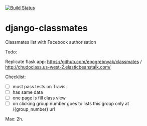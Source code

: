 [![Build Status](https://travis-ci.org/epogrebnyak/django-classmates.svg?branch=master)](https://travis-ci.org/epogrebnyak/django-classmates)


# django-classmates
Classmates list with Facebook authorisation

Todo:

Replicate flask app: <https://github.com/epogrebnyak/classmates> /  <http://chudoclass.us-west-2.elasticbeanstalk.com/>

Checklist:
- [ ] must pass tests on Travis
- [ ] has same data 
- [ ] one page is fill class view
- [ ] on clicking group number goes to lists this group only at /{group_number} url

Max: 2h.
